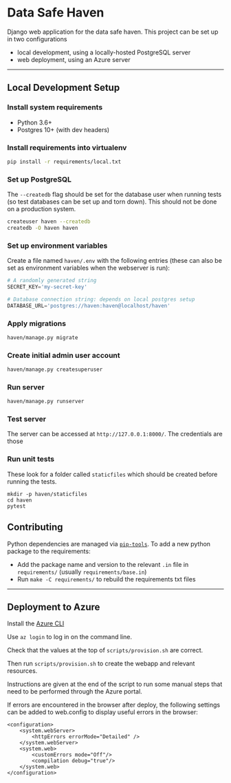 # Data Safe Haven
Django web application for the data safe haven.
This project can be set up in two configurations

- local development, using a locally-hosted PostgreSQL server
- web deployment, using an Azure server

---

## Local Development Setup

### Install system requirements

* Python 3.6+
* Postgres 10+ (with dev headers)

### Install requirements into virtualenv

```bash
pip install -r requirements/local.txt
```

### Set up PostgreSQL

The `--createdb` flag should be set for the database user when running tests (so test databases can be set up and torn down). This should not be done on a production system.

```bash
createuser haven --createdb
createdb -O haven haven
```

### Set up environment variables

Create a file named `haven/.env` with the following entries (these can also be set as environment variables
when the webserver is run):

```python
# A randomly generated string
SECRET_KEY='my-secret-key'

# Database connection string: depends on local postgres setup
DATABASE_URL='postgres://haven:haven@localhost/haven'
```

### Apply migrations

```bash
haven/manage.py migrate
```

### Create initial admin user account

```bash
haven/manage.py createsuperuser
```

### Run server

```bash
haven/manage.py runserver
```

### Test server
The server can be accessed at `http://127.0.0.1:8000/`. The credentials are those

### Run unit tests
These look for a folder called `staticfiles` which should be created before running the tests.

```
mkdir -p haven/staticfiles
cd haven
pytest
```

## Contributing

Python dependencies are managed via [`pip-tools`](https://pypi.org/project/pip-tools/). To add a new python package to the requirements:

* Add the package name and version to the relevant `.in` file in `requirements/` (usually `requirements/base.in`)
* Run `make -C requirements/` to rebuild the requirements txt files

---

## Deployment to Azure

Install the [Azure CLI](https://docs.microsoft.com/en-us/cli/azure/install-azure-cli?view=azure-cli-latest)

Use `az login` to log in on the command line.

Check that the values at the top of `scripts/provision.sh` are correct.

Then run `scripts/provision.sh` to create the webapp and relevant resources.

Instructions are given at the end of the script to run some manual steps that need to be performed through the Azure portal.

If errors are encountered in the browser after deploy, the following settings can be added to web.config to display useful errors in the browser:
```
<configuration>
    <system.webServer>
        <httpErrors errorMode="Detailed" />
    </system.webServer>
    <system.web>
        <customErrors mode="Off"/>
        <compilation debug="true"/>
    </system.web>
</configuration>
```
